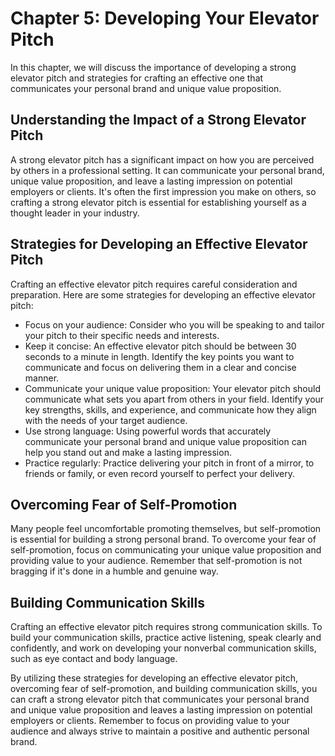 Chapter 5: Developing Your Elevator Pitch
=========================================

In this chapter, we will discuss the importance of developing a strong elevator pitch and strategies for crafting an effective one that communicates your personal brand and unique value proposition.

Understanding the Impact of a Strong Elevator Pitch
---------------------------------------------------

A strong elevator pitch has a significant impact on how you are perceived by others in a professional setting. It can communicate your personal brand, unique value proposition, and leave a lasting impression on potential employers or clients. It's often the first impression you make on others, so crafting a strong elevator pitch is essential for establishing yourself as a thought leader in your industry.

Strategies for Developing an Effective Elevator Pitch
-----------------------------------------------------

Crafting an effective elevator pitch requires careful consideration and preparation. Here are some strategies for developing an effective elevator pitch:

* Focus on your audience: Consider who you will be speaking to and tailor your pitch to their specific needs and interests.
* Keep it concise: An effective elevator pitch should be between 30 seconds to a minute in length. Identify the key points you want to communicate and focus on delivering them in a clear and concise manner.
* Communicate your unique value proposition: Your elevator pitch should communicate what sets you apart from others in your field. Identify your key strengths, skills, and experience, and communicate how they align with the needs of your target audience.
* Use strong language: Using powerful words that accurately communicate your personal brand and unique value proposition can help you stand out and make a lasting impression.
* Practice regularly: Practice delivering your pitch in front of a mirror, to friends or family, or even record yourself to perfect your delivery.

Overcoming Fear of Self-Promotion
---------------------------------

Many people feel uncomfortable promoting themselves, but self-promotion is essential for building a strong personal brand. To overcome your fear of self-promotion, focus on communicating your unique value proposition and providing value to your audience. Remember that self-promotion is not bragging if it's done in a humble and genuine way.

Building Communication Skills
-----------------------------

Crafting an effective elevator pitch requires strong communication skills. To build your communication skills, practice active listening, speak clearly and confidently, and work on developing your nonverbal communication skills, such as eye contact and body language.

By utilizing these strategies for developing an effective elevator pitch, overcoming fear of self-promotion, and building communication skills, you can craft a strong elevator pitch that communicates your personal brand and unique value proposition and leaves a lasting impression on potential employers or clients. Remember to focus on providing value to your audience and always strive to maintain a positive and authentic personal brand.
